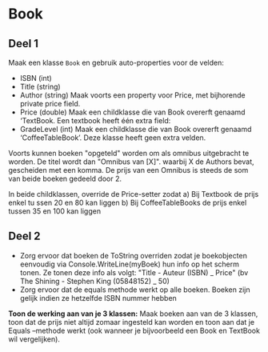 # Book
## Deel 1
Maak een klasse ``Book``  en gebruik auto-properties voor de velden:
* ISBN (int)
* Title (string)
* Author (string)
Maak voorts een property voor Price, met bijhorende private price field.
* Price (double)
Maak een childklasse die van Book overerft genaamd ‘TextBook. Een textbook heeft één extra field:
* GradeLevel (int)
Maak een childklasse die van Book overerft genaamd ‘CoffeeTableBook’. Deze klasse heeft geen extra velden.

Voorts kunnen boeken "opgeteld" worden om als omnibus uitgebracht te worden. De titel wordt dan "Omnibus van [X]". waarbij X de Authors bevat, gescheiden met een komma. De prijs van een Omnibus is steeds de som van beide boeken gedeeld door 2.

In beide childklassen, override de Price-setter zodat 
a)	Bij Textbook de prijs enkel tu ssen 20 en 80 kan liggen
b)	Bij CoffeeTableBooks de prijs enkel tussen 35 en 100 kan liggen

## Deel 2
* Zorg ervoor dat boeken de ToString overriden zodat je boekobjecten eenvoudig via Console.WriteLine(myBoek) hun info op het scherm tonen. Ze tonen deze info als volgt: "Title - Auteur (ISBN) _ Price"  (bv The Shining - Stephen King (05848152) _ 50)
* Zorg ervoor dat de equals methode werkt op alle boeken. Boeken zijn gelijk indien ze hetzelfde ISBN nummer hebben

**Toon de werking aan van je 3 klassen:**
Maak boeken aan van de 3 klassen, toon dat de prijs niet altijd zomaar ingesteld kan worden en toon aan dat je Equals –methode werkt (ook wanneer je bijvoorbeeld een Book en TextBook wil vergelijken).
